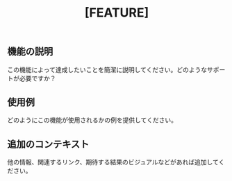 ﻿---
name: Feature Request
about: Suggest an idea for this project
title: "[FEATURE] "
labels: enhancement
assignees: ''
---

## 機能の説明

この機能によって達成したいことを簡潔に説明してください。どのようなサポートが必要ですか？

## 使用例

どのようにこの機能が使用されるかの例を提供してください。

## 追加のコンテキスト

他の情報、関連するリンク、期待する結果のビジュアルなどがあれば追加してください。